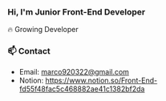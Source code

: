 ### Hi, I'm Junior Front-End Developer
🔥 Growing Developer


### 📫 Contact

- Email: marco920322@gmail.com
- Notion: https://www.notion.so/Front-End-fd55f48fac5c468882ae41c1382bf2da
